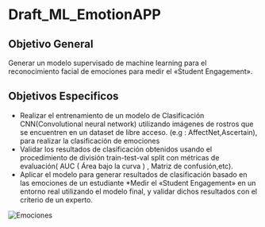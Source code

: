 # Draft_ML_EmotionAPP

## Objetivo General
Generar un modelo supervisado de machine learning para el reconocimiento facial de emociones para medir el «Student Engagement».
## Objetivos Especificos
* Realizar el entrenamiento de un modelo de Clasificación CNN(Convolutional neural network) utilizando imágenes de rostros que se encuentren en un dataset de libre acceso. (e.g : AffectNet,Ascertain), para realizar la clasificación de emociones
* Validar los resultados de clasificación obtenidos usando el procedimiento de división train-test-val split con métricas de evaluación( AUC ( Área bajo la curva ) , Matriz de confusión,etc).
* Aplicar el modelo para generar resultados de clasificación basado en las emociones de un estudiante
*Medir el «Student Engagement» en un entorno real utilizando el modelo final, y validar dichos resultados con el criterio de un experto.

![Emociones](https://leverageedu.com/blog/pu/wp-content/uploads/sites/3/2020/03/Online-Learning.jpg)

